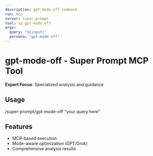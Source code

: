 ```yaml
---
description: gpt-mode-off command
run: mcp
server: super-prompt
tool: sp_gpt-mode-off
args:
  query: "${input}"
  persona: "gpt-mode-off"
---
```


# **gpt-mode-off - Super Prompt MCP Tool**

**Expert Focus**: Specialized analysis and guidance

## Usage
/super-prompt/gpt-mode-off "your query here"

## Features
- MCP-based execution
- Mode-aware optimization (GPT/Grok)
- Comprehensive analysis results
